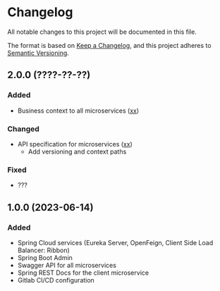 # Changelog

All notable changes to this project will be documented in this file.

The format is based on [Keep a Changelog](https://keepachangelog.com/en/1.1.0/), and this project adheres to [Semantic Versioning](https://semver.org/spec/v2.0.0.html).

## 2.0.0 (????-??-??)

### Added

- Business context to all microservices ([xx](xx))

### Changed

- API specification for microservices ([xx](xx))
  - Add versioning and context paths

### Fixed

- ???

###

## 1.0.0 (2023-06-14)

### Added

- Spring Cloud services (Eureka Server, OpenFeign, Client Side Load Balancer: Ribbon)
- Spring Boot Admin
- Swagger API for all microservices
- Spring REST Docs for the client microservice
- Gitlab CI/CD configuration
